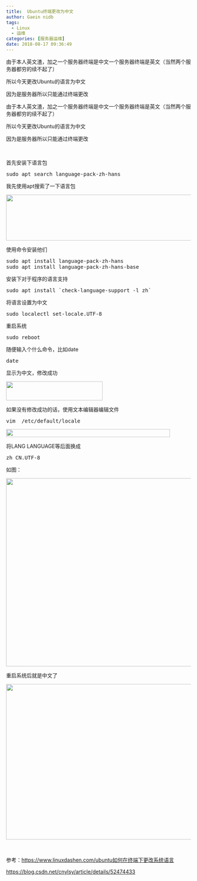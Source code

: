 ```yaml
---
title:  Ubuntu终端更改为中文
author: Gaein nidb
tags: 
  - Linux
  - 运维
categories: [服务器运维]
date: 2018-08-17 09:36:49
---
```

由于本人英文渣，加之一个服务器终端是中文一个服务器终端是英文（当然两个服务器都穷的续不起了）

所以今天更改Ubuntu的语言为中文

因为是服务器所以只能通过终端更改
<!-- more -->
<p>
    由于本人英文渣，加之一个服务器终端是中文一个服务器终端是英文（当然两个服务器都穷的续不起了）
</p>
<p>
    所以今天更改Ubuntu的语言为中文
</p>
<p>
    因为是服务器所以只能通过终端更改
</p>
<p>
    <br/>
</p>
<p>
    首先安装下语言包
</p>
<pre class="fy-prettyprint linenums">sudo apt search language-pack-zh-hans</pre>
<p>
    我先使用apt搜索了一下语言包
</p>
<p>
    <img src="https://s1.ax1x.com/2018/08/17/PWu8US.png" alt="" width="637" height="125"/><br/>
</p>
<p>
    使用命令安装他们
</p>
<pre class="fy-prettyprint linenums">sudo apt install language-pack-zh-hans
sudo apt install language-pack-zh-hans-base</pre>
<p>
    安装下对于程序的语言支持<br/>
</p>
<pre class="fy-prettyprint linenums">sudo apt install `check-language-support -l zh`</pre>
<p>
    将语言设置为中文
</p>
<pre class="fy-prettyprint linenums">sudo localectl set-locale.UTF-8</pre>
<p>
    重启系统
</p>
<pre class="fy-prettyprint linenums">sudo reboot</pre>
<p>
    随便输入个什么命令，比如date
</p>
<pre class="fy-prettyprint linenums">date</pre>
<p>
    显示为中文，修改成功
</p>
<p>
    <img src="https://s1.ax1x.com/2018/08/17/PWu3E8.png" alt="" width="263" height="52"/>
</p>
<p>
    如果没有修改成功的话，使用文本编辑器编辑文件
</p>
<pre class="fy-prettyprint linenums">vim  /etc/default/locale</pre>
<p>
    <img src="https://s1.ax1x.com/2018/08/19/PfTLB8.png" alt="" width="447" height="22"/>
</p>
<p>
    将LANG LANGUAGE等后面换成
</p>
<pre class="fy-prettyprint linenums">zh_CN.UTF-8</pre>
<p>
    如图：
</p>
<p>
    <img src="https://s1.ax1x.com/2018/08/19/PfTOHS.png" alt="" data-load="full" style="" width="759" height="513"/>
</p>
<p>
    重启系统后就是中文了
</p>
<p>
    <img src="https://s1.ax1x.com/2018/08/19/PfTjAg.png" alt="" width="577" height="424"/><br/>
</p>
<p>
    <br/>
</p>
<p>
    参考：<a href="https://www.linuxdashen.com/ubuntu如何在终端下更改系统语言" _src="https://www.linuxdashen.com/ubuntu如何在终端下更改系统语言">https://www.linuxdashen.com/ubuntu如何在终端下更改系统语言</a>
</p>
<p>
    <a href="https://blog.csdn.net/cnylsy/article/details/52474433" _src="https://blog.csdn.net/cnylsy/article/details/52474433">https://blog.csdn.net/cnylsy/article/details/52474433</a><br/>
</p>
